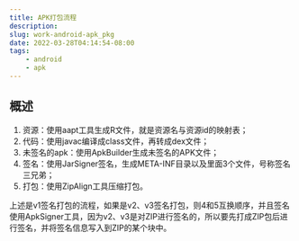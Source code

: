 ```yaml
---
title: APK打包流程
description: 
slug: work-android-apk_pkg
date: 2022-03-28T04:14:54-08:00
tags:
    - android
    - apk
---
```


## 概述

1. 资源：使用aapt工具生成R文件，就是资源名与资源id的映射表；
2. 代码：使用javac编译成class文件，再转成dex文件；
3. 未签名的apk：使用ApkBuilder生成未签名的APK文件；
4. 签名：使用JarSigner签名，生成META-INF目录以及里面3个文件，号称签名三兄弟；
5. 打包：使用ZipAlign工具压缩打包。

上述是v1签名打包的流程，如果是v2、v3签名打包，则4和5互换顺序，并且签名使用ApkSigner工具，因为v2、v3是对ZIP进行签名的，所以要先打成ZIP包后进行签名，并将签名信息写入到ZIP的某个块中。

